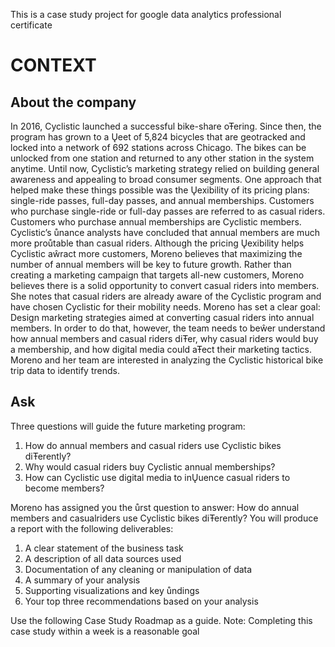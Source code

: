 This is a case study project for google data analytics professional certificate
# CONTEXT

## About the company
In 2016, Cyclistic launched a successful bike-share oŦering. Since then, the program has grown
to a Ųeet of 5,824 bicycles that are geotracked and locked into a network of 692 stations
across Chicago. The bikes can be unlocked from one station and returned to any other station
in the system anytime.
Until now, Cyclistic’s marketing strategy relied on building general awareness and appealing to
broad consumer segments. One approach that helped make these things possible was the
Ųexibility of its pricing plans: single-ride passes, full-day passes, and annual memberships.
Customers who purchase single-ride or full-day passes are referred to as casual riders.
Customers who purchase annual memberships are Cyclistic members.
Cyclistic’s ůnance analysts have concluded that annual members are much more proůtable
than casual riders. Although the pricing Ųexibility helps Cyclistic aŵract more customers,
Moreno believes that maximizing the number of annual members will be key to future growth.
Rather than creating a marketing campaign that targets all-new customers, Moreno believes
there is a solid opportunity to convert casual riders into members. She notes that casual riders
are already aware of the Cyclistic program and have chosen Cyclistic for their mobility needs.
Moreno has set a clear goal: Design marketing strategies aimed at converting casual riders into
annual members. In order to do that, however, the team needs to beŵer understand how
annual members and casual riders diŦer, why casual riders would buy a membership, and how
digital media could aŦect their marketing tactics. Moreno and her team are interested in
analyzing the Cyclistic historical bike trip data to identify trends.

## Ask
Three questions will guide the future marketing program:
1. How do annual members and casual riders use Cyclistic bikes diŦerently?
2. Why would casual riders buy Cyclistic annual memberships?
3. How can Cyclistic use digital media to inŲuence casual riders to become members?
   
Moreno has assigned you the ůrst question to answer: How do annual members and casualriders use Cyclistic bikes diŦerently?
You will produce a report with the following deliverables:
1. A clear statement of the business task
2. A description of all data sources used
3. Documentation of any cleaning or manipulation of data
4. A summary of your analysis
5. Supporting visualizations and key ůndings
6. Your top three recommendations based on your analysis
   
Use the following Case Study Roadmap as a guide. Note: Completing this case study within a
week is a reasonable goal
